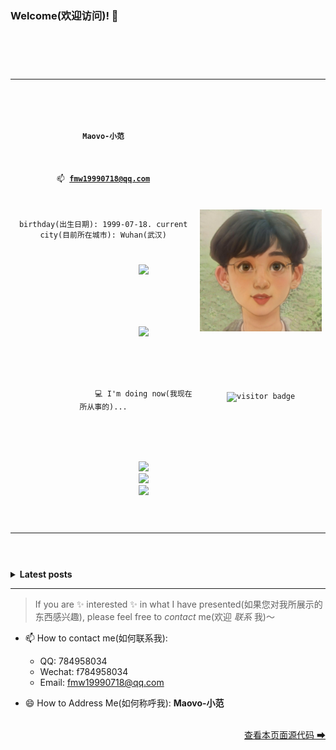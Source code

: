 ### Welcome(欢迎访问)! 👋

<code>
  <table border="0" >
      <tbody>
          <tr>
              <td>
                <p></p>
                <p align='center'><b>Maovo-小范</b></p>
                <p align='center'>📫&nbsp;<b><a href="mailto:fmw19990718@qq.com">fmw19990718@qq.com</a></b></p>
                <p align='center'>birthday(出生日期): 1999-07-18. current city(目前所在城市): Wuhan(武汉)
                <p align='center'>
                  <a href="#"><img src="https://github-readme-stats.vercel.app/api?username=fmw666&show_icons=true&theme=radical&border_radius=45" width="300"></a>
                </p>
                <p align='center'>
                  <a href="#"><img src="https://github-readme-stats.vercel.app/api/top-langs/?username=fmw666&border_radius=45&theme=radical&layout=compact" width="300"></a>
                </p>
                <p align='center'>
                  💻 I'm doing now(我现在所从事的)...
                </p>
                <p align='center'>
                  <img src="https://img.shields.io/github/followers/fmw666?color=brightgreen&label=flower%20me%28%E5%85%B3%E6%B3%A8%E6%88%91%29" />
                  <img src="https://img.shields.io/github/followers/fmw666?color=orange&label=web%20developer%28%E7%BD%91%E7%AB%99%E5%BC%80%E5%8F%91%E8%80%85%29" />
                  <img src="https://img.shields.io/badge/language(%E5%BC%80%E5%8F%91%E8%AF%AD%E8%A8%80)-Python-blue" />
                </p>
              </td>
              <td>
                <p align='center'><img width="400" src="img/avatar.jpg" alt="profile photo" /></p>
                <br><br>
                <p align='center'><img src="https://visitor-badge.glitch.me/badge?page_id=fmw666.fmw666" alt="visitor badge"/></p>
              </td>
          </tr>
      </tbody>
  </table>
</code>

<details>
<summary>
  <b>Latest posts</b>
</summary>

<!-- BLOG-POST-LIST:START -->
- [Operating System - Process Control](https://www.terrytengli.com/blog/posts/2021/05/29/os_chp2/)
- [Computer Architecture - Instructure Level Parallelism](https://www.terrytengli.com/blog/posts/2021/05/22/c_arc-ilp/)
- [Computer Architecture - Interconnection Network](https://www.terrytengli.com/blog/posts/2021/05/22/c_arc-net/)
- [Computer Architecture - I/O System](https://www.terrytengli.com/blog/posts/2021/05/19/c_arc-io/)
- [Computer Architecture - Instruction Stucture](https://www.terrytengli.com/blog/posts/2021/05/13/c_arc-instruction/)
<!-- BLOG-POST-LIST:END -->
</details>

---

> If you are ✨ interested ✨ in what I have presented(如果您对我所展示的东西感兴趣), please feel free to _contact_ me(欢迎 _联系_ 我)～

- 📫 How to contact me(如何联系我): 

  - QQ: 784958034
  - Wechat: f784958034
  - Email: fmw19990718@qq.com

- 😄 How to Address Me(如何称呼我): **Maovo-小范**

<br>

<div align="right"><a href="https://github.com/fmw666/fmw666/">查看本页面源代码 ➡</a></div>

